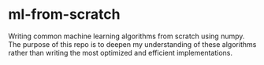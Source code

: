# ml-from-scratch
Writing common machine learning algorithms from scratch using numpy. The purpose of this repo is to deepen my understanding of these algorithms rather than writing the most optimized and efficient implementations.
